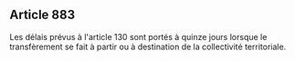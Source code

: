 Article 883
----
Les délais prévus à l'article 130 sont portés à quinze jours lorsque le
transfèrement se fait à partir ou à destination de la collectivité territoriale.
